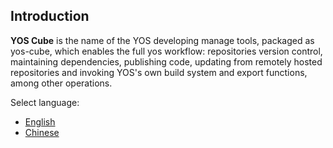 ## Introduction

**YOS Cube** is the name of the YOS developing manage tools, packaged as yos-cube, which enables the full yos workflow: repositories version control, maintaining dependencies, publishing code, updating from remotely hosted repositories and invoking YOS's own build system and export functions, among other operations.

Select language:
* [English](doc/english/README.md)
* [Chinese](doc/chinese/README.md)
